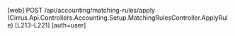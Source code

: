 [web] POST /api/accounting/matching-rules/apply  (Cirrus.Api.Controllers.Accounting.Setup.MatchingRulesController.ApplyRule)  [L213–L221] [auth=user]

